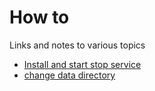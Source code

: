 # How to
Links and notes to various topics
* [Install and start stop service](https://www.digitalocean.com/community/tutorials/how-to-install-mysql-on-ubuntu-16-04)
* [change data directory](https://www.digitalocean.com/community/tutorials/how-to-move-a-mysql-data-directory-to-a-new-location-on-ubuntu-16-04)
